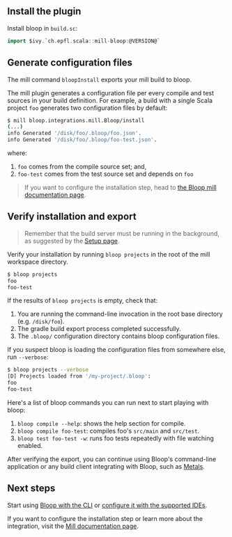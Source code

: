 ## Install the plugin

Install bloop in `build.sc`:

```scala
import $ivy.`ch.epfl.scala::mill-bloop:@VERSION@`
```

## Generate configuration files

The mill command `bloopInstall` exports your mill build to bloop.

The mill plugin generates a configuration file per every compile and test sources in your build
definition. For example, a build with a single Scala project `foo` generates two configuration files
by default:

```bash
$ mill bloop.integrations.mill.Bloop/install
(...)
info Generated '/disk/foo/.bloop/foo.json'.
info Generated '/disk/foo/.bloop/foo-test.json'.
```

where:
1. `foo` comes from the compile source set; and,
1. `foo-test` comes from the test source set and depends on `foo`

> If you want to configure the installation step, head to [the Bloop mill documentation
page](build-tools/mill.md).

## Verify installation and export

> Remember that the build server must be running in the background, as suggested by the [Setup
page](/setup).

Verify your installation by running `bloop projects` in the root of the mill workspace directory.

```bash
$ bloop projects
foo
foo-test
```

If the results of `bloop projects` is empty, check that:

1. You are running the command-line invocation in the root base directory (e.g. `/disk/foo`).
1. The gradle build export process completed successfully.
1. The `.bloop/` configuration directory contains bloop configuration files.

If you suspect bloop is loading the configuration files from somewhere else, run `--verbose`:

```bash
$ bloop projects --verbose
[D] Projects loaded from '/my-project/.bloop':
foo
foo-test
```

Here's a list of bloop commands you can run next to start playing with bloop:

1. `bloop compile --help`: shows the help section for compile.
1. `bloop compile foo-test`: compiles foo's `src/main` and `src/test`.
1. `bloop test foo-test -w`: runs foo tests repeatedly with file watching enabled.

After verifying the export, you can continue using Bloop's command-line application or any build
client integrating with Bloop, such as [Metals](https://scalameta.org/metals/).

## Next steps

Start using [Bloop with the CLI](docs/usage) or [configure it with the supported
IDEs](docs/ides/overview).

If you want to configure the installation step or learn more about the integration, visit the
[Mill documentation page](docs/build-tools/mill).
